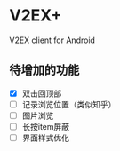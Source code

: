 # V2EX+
V2EX client for Android

## 待增加的功能
- [x] 双击回顶部
- [ ] 记录浏览位置（类似知乎）
- [ ] 图片浏览
- [ ] 长按item屏蔽
- [ ] 界面样式优化
